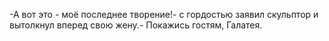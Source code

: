   -А вот это - моё последнее творение!- с гордостью заявил скульптор и вытолкнул вперед свою жену.- Покажись гостям, Галатея.    